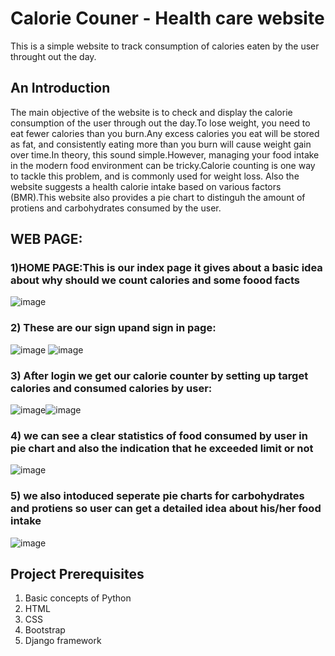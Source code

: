 # Calorie Couner - Health care website
This is a simple website to track consumption of calories eaten by the user throught out the day.
## An Introduction
The main objective of the website is to check and display the calorie consumption of the user through out the day.To lose weight, you need to eat fewer calories than you burn.Any excess calories you eat will be stored as fat, and consistently eating more than you burn will cause weight gain over time.In theory, this sound simple.However, managing your food intake in the modern food environment can be tricky.Calorie counting is one way to tackle this problem, and is commonly used for weight loss. Also the website suggests a health calorie intake based on various factors (BMR).This website also provides a pie chart to distinguh the amount of protiens and carbohydrates consumed by the user.
## WEB PAGE:
### 1)HOME PAGE:This is our index page it gives about a basic idea about why should we count calories and some foood facts







![image](https://user-images.githubusercontent.com/86138150/123456245-41f74400-d600-11eb-9f7a-a5fba86e498e.png)







### 2) These are our sign upand sign in page:





![image](https://user-images.githubusercontent.com/86138150/123462867-7969ee80-d608-11eb-816b-ace46bef6061.png)  ![image](https://user-images.githubusercontent.com/86138150/123463198-e087a300-d608-11eb-918f-911a11e7a8d6.png)










### 3) After login we get our calorie counter by setting up target calories and consumed calories by user:






![image](https://user-images.githubusercontent.com/86138150/123467483-327ef780-d60e-11eb-8c73-3895027b2812.png)![image](https://user-images.githubusercontent.com/86138150/123467842-96a1bb80-d60e-11eb-8405-497d7ae5b984.png)







### 4) we can see a clear statistics of food consumed by user in pie chart and also the indication that he exceeded limit or not







![image](https://user-images.githubusercontent.com/86138150/123500206-f40f2a00-d659-11eb-9974-d7f0d022aa15.png)






### 5) we also intoduced seperate pie charts for carbohydrates and protiens so user can get a detailed idea about his/her food intake







![image](https://user-images.githubusercontent.com/86138150/123500251-5cf6a200-d65a-11eb-80c6-c46d08a792fd.png)






## Project Prerequisites
1. Basic concepts of Python
2. HTML
3. CSS
4. Bootstrap
5. Django framework

